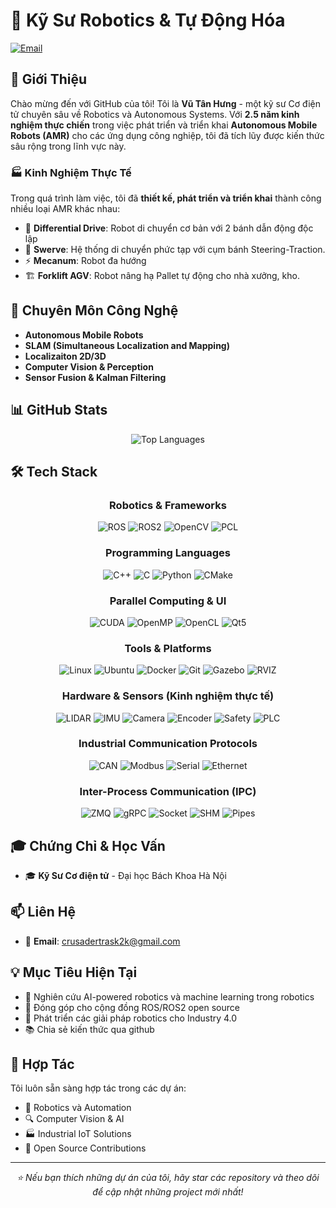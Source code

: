 # 🤖 Kỹ Sư Robotics & Tự Động Hóa


[![Email](https://img.shields.io/badge/Email-Contact-red?style=for-the-badge&logo=gmail)](mailto:crusadertrask2k@gmail.com)


## 👋 Giới Thiệu

Chào mừng đến với GitHub của tôi! Tôi là **Vũ Tân Hưng** - một kỹ sư Cơ điện tử chuyên sâu về Robotics và Autonomous Systems. Với **2.5 năm kinh nghiệm thực chiến** trong việc phát triển và triển khai **Autonomous Mobile Robots (AMR)** cho các ứng dụng công nghiệp, tôi đã tích lũy được kiến thức sâu rộng trong lĩnh vực này.

### 🏭 Kinh Nghiệm Thực Tế

Trong quá trình làm việc, tôi đã **thiết kế, phát triển và triển khai** thành công nhiều loại AMR khác nhau:

- 🚗 **Differential Drive**: Robot di chuyển cơ bản với 2 bánh dẫn động độc lập
- 🔄 **Swerve**: Hệ thống di chuyển phức tạp với cụm bánh Steering-Traction.
- ⚡ **Mecanum**: Robot đa hướng 
- 🏗️ **Forklift AGV**: Robot nâng hạ Pallet tự động cho nhà xưởng, kho.


## 🚀 Chuyên Môn Công Nghệ

- **Autonomous Mobile Robots**
- **SLAM (Simultaneous Localization and Mapping)** 
- **Localizaiton 2D/3D**
- **Computer Vision & Perception** 
- **Sensor Fusion & Kalman Filtering** 


## 📊 GitHub Stats

<div align="center">
  <img src="https://github-readme-stats.vercel.app/api/top-langs/?username=hungvuhust&layout=compact&theme=radical&langs_count=8" alt="Top Languages" />
</div>

## 🛠️ Tech Stack

<div align="center">

### Robotics & Frameworks
![ROS](https://img.shields.io/badge/ROS-22314E?style=for-the-badge&logo=ros&logoColor=white)
![ROS2](https://img.shields.io/badge/ROS2-22314E?style=for-the-badge&logo=ros&logoColor=white)
![OpenCV](https://img.shields.io/badge/OpenCV-5C3EE8?style=for-the-badge&logo=opencv&logoColor=white)
![PCL](https://img.shields.io/badge/PCL-000000?style=for-the-badge&logo=pointcloud&logoColor=white)

### Programming Languages
![C++](https://img.shields.io/badge/C++-00599C?style=for-the-badge&logo=cplusplus&logoColor=white)
![C](https://img.shields.io/badge/C-A8B9CC?style=for-the-badge&logo=c&logoColor=white)
![Python](https://img.shields.io/badge/Python-FFD43B?style=for-the-badge&logo=python&logoColor=blue)
![CMake](https://img.shields.io/badge/CMake-064F8C?style=for-the-badge&logo=cmake&logoColor=white)

### Parallel Computing & UI
![CUDA](https://img.shields.io/badge/CUDA-76B900?style=for-the-badge&logo=nvidia&logoColor=white)
![OpenMP](https://img.shields.io/badge/OpenMP-0071C5?style=for-the-badge&logo=openmp&logoColor=white)
![OpenCL](https://img.shields.io/badge/OpenCL-000000?style=for-the-badge&logo=opencl&logoColor=white)
![Qt5](https://img.shields.io/badge/Qt5-41CD52?style=for-the-badge&logo=qt&logoColor=white)

### Tools & Platforms
![Linux](https://img.shields.io/badge/Linux-FCC624?style=for-the-badge&logo=linux&logoColor=black)
![Ubuntu](https://img.shields.io/badge/Ubuntu-E95420?style=for-the-badge&logo=ubuntu&logoColor=white)
![Docker](https://img.shields.io/badge/Docker-2496ED?style=for-the-badge&logo=docker&logoColor=white)
![Git](https://img.shields.io/badge/Git-F05032?style=for-the-badge&logo=git&logoColor=white)
![Gazebo](https://img.shields.io/badge/Gazebo-FF6600?style=for-the-badge&logo=gazebo&logoColor=white)
![RVIZ](https://img.shields.io/badge/RVIZ-000000?style=for-the-badge&logo=ros&logoColor=white)

### Hardware & Sensors (Kinh nghiệm thực tế)
![LIDAR](https://img.shields.io/badge/LIDAR-2D%2F3D-blue?style=for-the-badge)
![IMU](https://img.shields.io/badge/IMU-Inertial-green?style=for-the-badge)
![Camera](https://img.shields.io/badge/Camera-RGB%2FDepth-orange?style=for-the-badge)
![Encoder](https://img.shields.io/badge/Encoder-Wheel%20Odometry-purple?style=for-the-badge)
![Safety](https://img.shields.io/badge/Safety-Laser%20Scanner-red?style=for-the-badge)
![PLC](https://img.shields.io/badge/PLC-Industrial-darkblue?style=for-the-badge)

### Industrial Communication Protocols
![CAN](https://img.shields.io/badge/CAN-CANOpen-yellow?style=for-the-badge)
![Modbus](https://img.shields.io/badge/Modbus-RTU%2FTCP-blue?style=for-the-badge)
![Serial](https://img.shields.io/badge/Serial-RS232%2FRS485-green?style=for-the-badge)
![Ethernet](https://img.shields.io/badge/Ethernet-IP-orange?style=for-the-badge)

### Inter-Process Communication (IPC)
![ZMQ](https://img.shields.io/badge/ZeroMQ-High%20Performance-red?style=for-the-badge)
![gRPC](https://img.shields.io/badge/gRPC-RPC%20Framework-blue?style=for-the-badge)
![Socket](https://img.shields.io/badge/Socket-TCP%2FUDP%2FUNIX-purple?style=for-the-badge)
![SHM](https://img.shields.io/badge/Shared%20Memory-IPC-darkgreen?style=for-the-badge)
![Pipes](https://img.shields.io/badge/Pipes-Named%20Pipes-brown?style=for-the-badge)

</div>


## 🎓 Chứng Chỉ & Học Vấn

- 🎓 **Kỹ Sư Cơ điện tử** - Đại học Bách Khoa Hà Nội


## 📫 Liên Hệ

- 📧 **Email**: crusadertrask2k@gmail.com

## 💡 Mục Tiêu Hiện Tại

- 🔬 Nghiên cứu AI-powered robotics và machine learning trong robotics
- 🌟 Đóng góp cho cộng đồng ROS/ROS2 open source
- 🚀 Phát triển các giải pháp robotics cho Industry 4.0
- 📚 Chia sẻ kiến thức qua github

## 🤝 Hợp Tác

Tôi luôn sẵn sàng hợp tác trong các dự án:
- 🤖 Robotics và Automation
- 🔍 Computer Vision & AI
- 🏭 Industrial IoT Solutions
- 📖 Open Source Contributions

---

<div align="center">
  <i>⭐ Nếu bạn thích những dự án của tôi, hãy star các repository và theo dõi để cập nhật những project mới nhất!</i>
</div>
